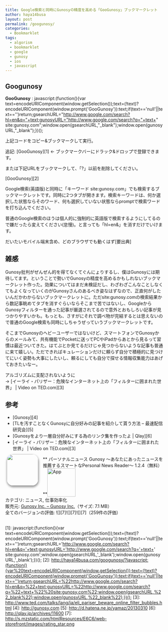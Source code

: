 ```yaml
---
title: Google検索と同時にGunosyの精度を高める「GooGunosy」ブックマークレット
author: haya14busa
layout: post
permalink: /googunosy/
categories:
  - Bookmarklet
tags:
  - algorism
  - bookmarklet
  - google
  - gunosy
  - ios
  - javascript
---
```

## Googunosy

**GooGunosy**
:       javascript:(function(){var text=encodeURIComponent(window.getSelection());text=(!text)?encodeURIComponent(window.prompt('GooGunosy')):text;if(text=='null'||text=='')return;gsearchURL="http://www.google.com/search?hl=en&q="+text;gunosyURL="http://www.google.com/search?q="+text+" site:gunosy.com";window.open(gsearchURL,"_blank");window.open(gunosyURL,"_blank");})();
        

上記コードをコピー&ブックマークして実行。

追記: [GooGunosy][1] <- ブックマークバーにドラック&ドロップで登録できます。

または下記URLをブックマークして、「?」以前を削除してください。

[GooGunosy][2]

Google検索(英語版)と同時に「キーワード site:gunosy.com」でも検索するブックマークレットです。同時に2つタブが開きます。検索キーワードは、何か選択した状態ならそのワード、何も選択していない状態ならpromptで検索ワードを打ち込んでください。

普通のGoogle検索のほうは個人的に強制的に英語版で検索するようにしてるので嫌だったら変えてください(怠慢)。と言っても「hl=en&」を消すだけでいけます。

だいたいモバイル端末含め、どのブラウザでも動くはず[要出典]

## 雑感

Gunosy批判がぜんぜん的を得てなくてぐんにょりするし、僕はGunosyには期待してます。ということで勢いでGunosyの精度を高めるかもしれないブックマークレット作った。効果についてはまだ未検証だし、わざわざこんなことしなくてもよくなっていくのがGunosyさんのあるべき姿なはずなので、正直何がしたいんだかわからないブックマークレットに。ただsite:gunosy.comの検索結果から数記事眺めてタブを消すぐらいならそこまで苦ではないし、GoogleからGunosyフィルターを通った記事が厳選されてるので意外とおもしろい記事が見つかりやすいかも。もっとも、さすがにそれで調べ物が完結するとは思えないので普通のGoogle検索も同時にしちゃうぜっていうブックマークレットです。

そこまでGunosyのヘビーユーザーではないけど、スマートフォンでGunosyからのメールみて、共有機能でPocketに送ってPCやiPadからあとから見るって習慣は最近ついてきた。はてぶとか見てるだけじゃ見つからないような記事も普通に来て嬉しい。ただできればキュレーションだけに頼らず自分で積極的に見つけてにいく姿勢も大事にしたいし、頼るにしても自分で探せる情報収集能力はあげておきたいなー。

アルゴリズムに支配されないように  
-> [イーライ・パリザー：危険なインターネット上の「フィルターに囲まれた世界」 | Video on TED.com][3]

## 参考

*   [Gunosy][4]
*   [TLを汚すことなくGunosyに自分好みの記事を紹介して貰う方法 &#8211; 最速配信研究会][5]
*   [Gunosyをより一層自分好みにする為のリンク集を作ったよ | Qlay][6]
*   [イーライ・パリザー：危険なインターネット上の「フィルターに囲まれた世界」 | Video on TED.com][3]

<a href="http://click.linksynergy.com/fs-bin/stat?id=Rfg6nizvNEs&offerid=94348&type=3&subid=0&tmpid=2192&RD_PARM1=https%253A%252F%252Fitunes.apple.com%252Fjp%252Fapp%252Fpasonarunyusu-gunosy-anataniattanyusuwo%252Fid590384791%253Fmt%253D8%2526uo%253D4%2526partnerId%253D30" target="_blank" rel="nofollow" class="broken_link"><img width="100" class="alignleft" align="left" src="http://a456.phobos.apple.com/us/r1000/093/Purple2/v4/15/ce/0d/15ce0d6b-aaf2-a55b-9632-88014a3d3c23/mzl.vnmvrjkd.100x100-75.png" style="border-radius: 20px 20px 20px 20px;-moz-border-radius: 20px 20px 20px 20px;-webkit-border-radius: 20px 20px 20px 20px;box-shadow: 1px 4px 6px 1px #999999;-moz-box-shadow: 1px 4px 6px 1px #999999;-webkit-box-shadow: 1px 4px 6px 1px #999999;margin: -5px 15px 1px 5px;" /></a>** パーソナルニュース Gunosy 〜あなたにあったニュースを推薦するスマートなPersonal News Reader〜 1.2.4（無料）**<a href="http://click.linksynergy.com/fs-bin/stat?id=Rfg6nizvNEs&offerid=94348&type=3&subid=0&tmpid=2192&RD_PARM1=https%253A%252F%252Fitunes.apple.com%252Fjp%252Fapp%252Fpasonarunyusu-gunosy-anataniattanyusuwo%252Fid590384791%253Fmt%253D8%2526uo%253D4%2526partnerId%253D30" target="_blank" rel="nofollow" class="broken_link"><img src="http://s.mzstatic.com/htmlResources/E6C6/web-storefront/images/viewinitunes_jp.png" style="vertical-align:bottom;" width="90" alt="App" /></a>  
カテゴリ: ニュース, 仕事効率化  
販売元: <a href="http://click.linksynergy.com/fs-bin/stat?id=Rfg6nizvNEs&offerid=94348&type=3&subid=0&tmpid=2192&RD_PARM1=https%253A%252F%252Fitunes.apple.com%252Fjp%252Fartist%252Fgunosy-inc.%252Fid590384794%253Fuo%253D4%2526partnerId%253D30" target="_blank" rel="nofollow" class="broken_link">Gunosy Inc. &#8211; Gunosy Inc.</a>（サイズ: 7.1 MB）  
全てのバージョンの評価: ![][7]![][7]![][7]（259件の評価）  
<br style="clear: both;" />

 [1]: javascript:(function(){var text=encodeURIComponent(window.getSelection());text=(!text)?encodeURIComponent(window.prompt('GooGunosy')):text;if(text=='null'||text=='')return;gsearchURL='http://www.google.com/search?hl=en&q='+text;gunosyURL='http://www.google.com/search?q='+text+' site:gunosy.com';window.open(gsearchURL,'_blank');window.open(gunosyURL,'_blank');})();
 [2]: http://haya14busa.com/googunosy/?javascript:(function(){var%20text=encodeURIComponent(window.getSelection());text=(!text)?encodeURIComponent(window.prompt('GooGunosy')):text;if(text=='null'||text=='')return;gsearchURL=%22http://www.google.com/search?hl=en&q=%22+text;gunosyURL=%22http://www.google.com/search?q=%22+text+%22%20site:gunosy.com%22;window.open(gsearchURL,%22_blank%22);window.open(gunosyURL,%22_blank%22);})();
 [3]: http://www.ted.com/talks/lang/ja/eli_pariser_beware_online_filter_bubbles.html
 [4]: http://gunosy.com
 [5]: http://d.hatena.ne.jp/yamaz/20130310
 [6]: http://qlay.jp/archives/11600
 [7]: http://s.mzstatic.com/htmlResources/E6C6/web-storefront/images/rating_star.png
